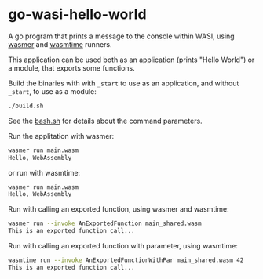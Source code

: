 # go-wasi-hello-world

A go program that prints a message to the console within WASI,
using [wasmer](https://wasmer.io/) and [wasmtime](https://wasmtime.dev/) runners.

This application can be used both as an application (prints "Hello World") or a module, that exports some functions.

Build the binaries with with `_start` to use as an application, and without `_start`, to use as a module:

```bash
./build.sh
```

See the [bash.sh](bash.sh) for details about the command parameters.

Run the applitation with wasmer:

```bash
wasmer run main.wasm 
Hello, WebAssembly
```

or run with wasmtime:

```bash
wasmer run main.wasm 
Hello, WebAssembly
```


Run with calling an exported function, using wasmer and wasmtime:

```bash
wasmer run --invoke AnExportedFunction main_shared.wasm 
This is an exported function call...
```

Run with calling an exported function with parameter, using wasmtime:

```bash
wasmtime run --invoke AnExportedFunctionWithPar main_shared.wasm 42
This is an exported function call...
```

